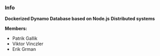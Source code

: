 ### Info
**Dockerized Dynamo Database based on Node.js**
**Distributed systems**

**Members:**
- Patrik Gallik
- Viktor Vinczler
- Erik Grman